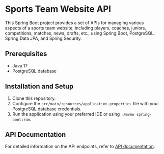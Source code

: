 # Sports Team Website API
This Spring Boot project provides a set of APIs for managing various aspects of a sports team website, including players, coaches, juniors, competitions, matches, news, drafts, etc., using Spring Boot, PostgreSQL, Spring Data JPA, and Spring Security.

## Prerequisites
- Java 17
- PostgreSQL database

## Installation and Setup
1. Clone this repository.
2. Configure the ```src/main/resources/application.properties``` file with your PostgreSQL database credentials.
3. Run the application using your preferred IDE or using ```./mvnw spring-boot:run```.

## API Documentation
For detailed information on the API endpoints, refer to [API documentation](https://documenter.getpostman.com/view/24392833/2s9Xy3sBLL).
